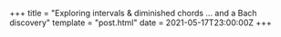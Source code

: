 +++
title = "Exploring intervals & diminished chords ... and a Bach discovery"
template = "post.html"
date = 2021-05-17T23:00:00Z
+++

